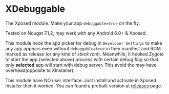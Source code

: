 # XDebuggable

The Xposed module. Make your app `debuggable=true` on the fly.

Tested on Nougat 7.1.2, may work with any Android 6.0+ & Xposed.



This module hook the app picker for debug in `Developer Settings`  to make any app appears even without `debuggable=true` in their manifest and ROM marked as release (or any kind of _stock rom_). Meanwhile, It hooked Zygote to start the app (selected above) process with certain debug flag so that only **selected** app will start with debug server. This avoid the may-have overhead(opposite to XInstaller).

This module have NO user interface. Just install and activate in Xposed Installer then it worked. You can found a prebuilt version at [releases](/ttimasdf/XDebuggable/releases) page.

